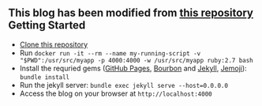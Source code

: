 
This blog has been modified from [this repository](https://github.com/dirkfabisch/mediator)
Getting Started
---
- [Clone this repository](https://github.com/mushycode/mushycode.github.io.git)
- Run `docker run -it --rm --name my-running-script -v "$PWD":/usr/src/myapp -p 4000:4000 -w /usr/src/myapp ruby:2.7 bash`
- Install the requried gems ([GitHub Pages](https://github.com/github/pages-gem), [Bourbon](https://github.com/thoughtbot/bourbon) and [Jekyll](https://github.com/jekyll/jekyll), [Jemoji](https://github.com/jekyll/jemoji)): `bundle install`
- Run the jekyll server: `bundle exec jekyll serve --host=0.0.0.0`
- Access the blog on your browser at `http://localhost:4000`

